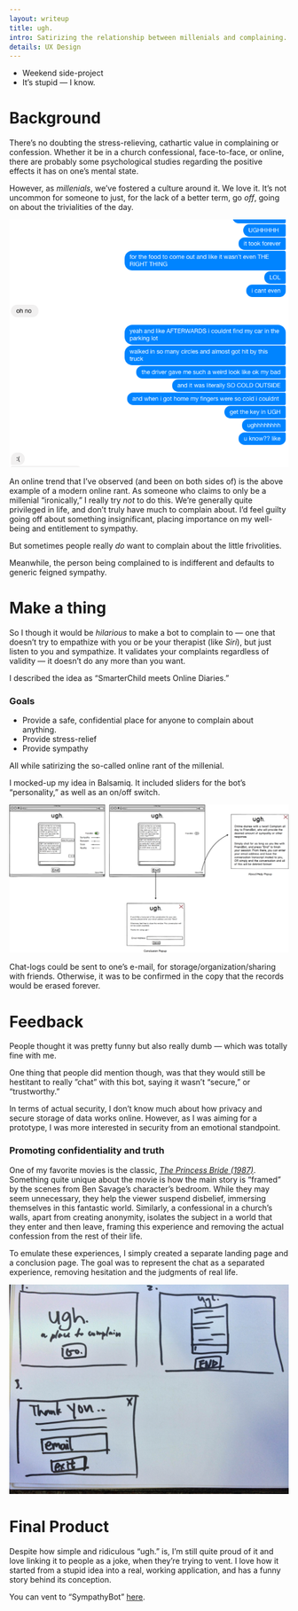 ```yaml
---
layout: writeup
title: ugh.
intro: Satirizing the relationship between millenials and complaining.
details: UX Design
---
```


- Weekend side-project
- It’s stupid — I know.

# Background

There’s no doubting the stress-relieving, cathartic value in complaining or confession. Whether it be in a church confessional, face-to-face, or online, there are probably some psychological studies regarding the positive effects it has on one’s mental state.

However, as *millenials*, we’ve fostered a culture around it. We love it. It’s not uncommon for someone to just, for the lack of a better term, go *off*, going on about the trivialities of the day. 

![ugh background](/files/ugh_background.png "ugh. background")

An online trend that I’ve observed (and been on both sides of) is the above example of a modern online rant. As someone who claims to only be a millenial “ironically,” I really try *not* to do this. We’re generally quite privileged in life, and don’t truly have much to complain about. I’d feel guilty going off about something insignificant, placing importance on my well-being and entitlement to sympathy. 

But sometimes people really *do* want to complain about the little frivolities.

Meanwhile, the person being complained to is indifferent and defaults to generic feigned sympathy. 

# Make a thing

So I though it would be *hilarious* to make a bot to complain to — one that doesn’t try to empathize with you or be your therapist (like *Siri*), but just listen to you and sympathize. It validates your complaints regardless of validity — it doesn’t do any more than you want.

I described the idea as “SmarterChild meets Online Diaries.” 

### Goals

- Provide a safe, confidential place for anyone to complain about anything.
- Provide stress-relief
- Provide sympathy

All while satirizing the so-called online rant of the millenial.

I mocked-up my idea in Balsamiq. It included sliders for the bot’s “personality,” as well as an on/off switch.

![ugh initial mockup](/files/ugh_initial.png "ugh. initial mockup")

Chat-logs could be sent to one’s e-mail, for storage/organization/sharing with friends. Otherwise, it was to be confirmed in the copy that the records would be erased forever.

# Feedback

People thought it was pretty funny but also really dumb — which was totally fine with me.

One thing that people did mention though, was that they would still be hestitant to really ”chat” with this bot, saying it wasn’t “secure,” or “trustworthy.” 

In terms of actual security, I don’t know much about how privacy and secure storage of data works online. However, as I was aiming for a prototype, I was more interested in security from an emotional standpoint. 

### Promoting confidentiality and truth

One of my favorite movies is the classic, [*The Princess Bride (1987)*](http://www.imdb.com/title/tt0093779/). Something quite unique about the movie is how the main story is “framed” by the scenes from Ben Savage’s character’s bedroom. While they may seem unnecessary, they help the viewer suspend disbelief, immersing themselves in this fantastic world. Similarly, a confessional in a church’s walls, apart from creating anonymity, isolates the subject in a world that they enter and then leave, framing this experience and removing the actual confession from the rest of their life.

To emulate these experiences, I simply created a separate landing page and a conclusion page. The goal was to represent the chat as a separated experience, removing hesitation and the judgments of real life.

![ugh framed experience](/files/ugh_landing_end.png "ugh. with landing and conclusion page")

# Final Product

Despite how simple and ridiculous “ugh.” is, I’m still quite proud of it and love linking it to people as a joke, when they’re trying to vent. I love how it started from a stupid idea into a real, working application, and has a funny story behind its conception.

You can vent to “SympathyBot” <a href='/ugh' target='_blank'>here</a>.




































